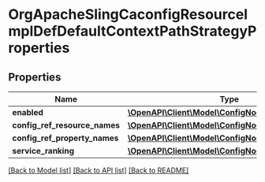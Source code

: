 # OrgApacheSlingCaconfigResourceImplDefDefaultContextPathStrategyProperties

## Properties
Name | Type | Description | Notes
------------ | ------------- | ------------- | -------------
**enabled** | [**\OpenAPI\Client\Model\ConfigNodePropertyBoolean**](ConfigNodePropertyBoolean.md) |  | [optional] 
**config_ref_resource_names** | [**\OpenAPI\Client\Model\ConfigNodePropertyArray**](ConfigNodePropertyArray.md) |  | [optional] 
**config_ref_property_names** | [**\OpenAPI\Client\Model\ConfigNodePropertyArray**](ConfigNodePropertyArray.md) |  | [optional] 
**service_ranking** | [**\OpenAPI\Client\Model\ConfigNodePropertyInteger**](ConfigNodePropertyInteger.md) |  | [optional] 

[[Back to Model list]](../README.md#documentation-for-models) [[Back to API list]](../README.md#documentation-for-api-endpoints) [[Back to README]](../README.md)


